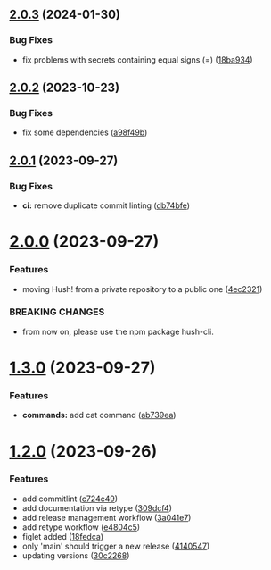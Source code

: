 ## [2.0.3](https://github.com/kernpunkt/hush/compare/v2.0.2...v2.0.3) (2024-01-30)


### Bug Fixes

* fix problems with secrets containing equal signs (=) ([18ba934](https://github.com/kernpunkt/hush/commit/18ba934bf5f677f1bdd6a9f8bfc2598851c6e842))

## [2.0.2](https://github.com/kernpunkt/hush/compare/v2.0.1...v2.0.2) (2023-10-23)

### Bug Fixes

- fix some dependencies ([a98f49b](https://github.com/kernpunkt/hush/commit/a98f49b06c322b12f17afe397b1a99b9ba417809))

## [2.0.1](https://github.com/kernpunkt/hush/compare/v2.0.0...v2.0.1) (2023-09-27)

### Bug Fixes

- **ci:** remove duplicate commit linting ([db74bfe](https://github.com/kernpunkt/hush/commit/db74bfe99c2edee4dde6a3a1007abc8a62f10bf6))

# [2.0.0](https://github.com/kernpunkt/hush/compare/v1.3.0...v2.0.0) (2023-09-27)

### Features

- moving Hush! from a private repository to a public one ([4ec2321](https://github.com/kernpunkt/hush/commit/4ec232125bd1f3b99314f5d72f863d75823fd6d0))

### BREAKING CHANGES

- from now on, please use the npm package hush-cli.

# [1.3.0](https://github.com/kernpunkt/hush/compare/v1.2.0...v1.3.0) (2023-09-27)

### Features

- **commands:** add cat command ([ab739ea](https://github.com/kernpunkt/hush/commit/ab739ea5d633d01691a526f6dc4ac3e93d211f64))

# [1.2.0](https://github.com/kernpunkt/hush/compare/v1.1.1...v1.2.0) (2023-09-26)

### Features

- add commitlint ([c724c49](https://github.com/kernpunkt/hush/commit/c724c49c451c79e5b4c3212eb79290d29ebf77d0))
- add documentation via retype ([309dcf4](https://github.com/kernpunkt/hush/commit/309dcf46ae8eed24a835bf1545649354d6bd75c3))
- add release management workflow ([3a041e7](https://github.com/kernpunkt/hush/commit/3a041e789aec3cb3ead303bd0460ebb4d1939001))
- add retype workflow ([e4804c5](https://github.com/kernpunkt/hush/commit/e4804c590d5bd44b2949f234bb1a2b174b0f23f8))
- figlet added ([18fedca](https://github.com/kernpunkt/hush/commit/18fedca70ff754f52a74b85359278452636f2fe8))
- only 'main' should trigger a new release ([4140547](https://github.com/kernpunkt/hush/commit/414054783a341ff4b791761270a524e109311a89))
- updating versions ([30c2268](https://github.com/kernpunkt/hush/commit/30c2268160110e303a8f27d444cb3cca51f44ad4))
